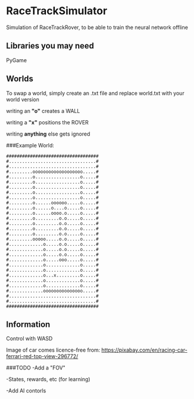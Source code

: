 # RaceTrackSimulator
Simulation of RaceTrackRover, to be able to train the neural network offline

## Libraries you may need

PyGame 

## Worlds
To swap a world, simply create an .txt file and replace world.txt with your world version

writing an <b>"o"</b> creates a WALL

writing a <b>"x"</b> positions the ROVER

writing <b>anything</b> else gets ignored

###Example World:
```
###################################
#.................................#
#.................................#
#.........ooooooooooooooooooo.....#
#.........o.................o.....#
#.........o.................o.....#
#.........o.................o.....#
#.........o.................o.....#
#.........o.................o.....#
#.........o......oooooo.....o.....#
#.........o......o....o.....o.....#
#.........o......oooo.o.....o.....#
#.........o.........o.o.....o.....#
#.........o.........o.o.....o.....#
#.........o.........o.o.....o.....#
#.........o.........o.o.....o.....#
#.........ooooo.....o.o.....o.....#
#.............o.....o.o.....o.....#
#.............o.....o.o.....o.....#
#.............o.....o.o.....o.....#
#.............o.....ooo.....o.....#
#.............o.............o.....#
#.............o.............o.....#
#.............o...x.........o.....#
#.............o.............o.....#
#.............o.............o.....#
#.............ooooooooooooooo.....#
#.................................#
#.................................#
###################################
```

## Information
Control with WASD

Image of car comes licence-free from: https://pixabay.com/en/racing-car-ferrari-red-top-view-296772/

###TODO
-Add a "FOV"

-States, rewards, etc (for learning)

-Add AI contorls
